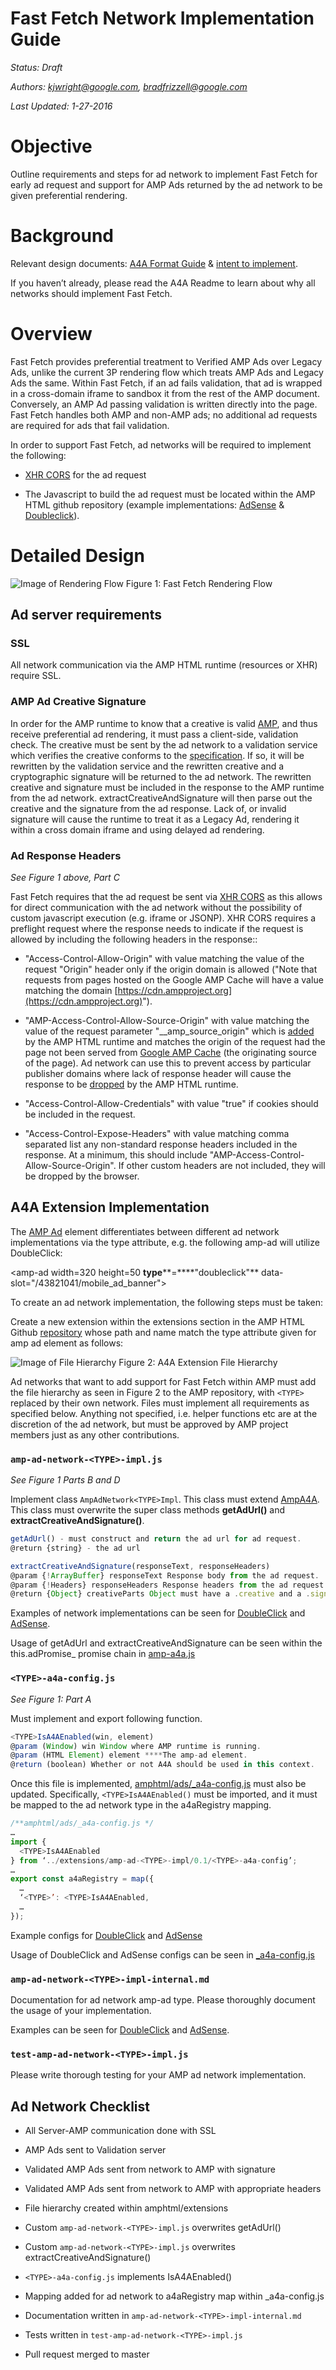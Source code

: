 # Fast Fetch Network Implementation Guide

*Status: Draft*

*Authors: [kjwright@google.com](mailto:kjwright@google.com), [bradfrizzell@google.com](mailto:bradfrizzell@google.com)*

*Last Updated: 1-27-2016*


# Objective

Outline requirements and steps for ad network to implement Fast Fetch for early ad request and support for AMP Ads returned by the ad network to be given preferential rendering. 

# Background

Relevant design documents:  [A4A Format Guide](https://github.com/ampproject/amphtml/blob/master/extensions/amp-a4a/amp-a4a-format.md) & [intent to implement](https://github.com/ampproject/amphtml/issues/3133).

If you haven’t already, please read the A4A Readme to learn about why all networks should implement Fast Fetch. 

# Overview

Fast Fetch provides preferential treatment to Verified AMP Ads over Legacy Ads, unlike the current 3P rendering flow which treats AMP Ads and Legacy Ads the same. Within Fast Fetch, if an ad fails validation, that ad is wrapped in a cross-domain iframe to sandbox it from the rest of the AMP document. Conversely, an AMP Ad passing validation is written directly into the page. Fast Fetch handles both AMP and non-AMP ads; no additional ad requests are required for ads that fail validation.  

In order to support Fast Fetch, ad networks will be required to implement the following:

* [XHR CORS](https://www.w3.org/TR/cors/) for the ad request

* The Javascript to build the ad request must be located within the AMP HTML github repository (example implementations: [AdSense](https://github.com/ampproject/amphtml/tree/master/extensions/amp-ad-network-adsense-impl) & [Doubleclick](https://github.com/ampproject/amphtml/tree/master/extensions/amp-ad-network-doubleclick-impl)).

# Detailed Design

![Image of Rendering Flow](./1.png)
Figure 1: Fast Fetch Rendering Flow


## Ad server requirements

### SSL

All network communication via the AMP HTML runtime (resources or XHR) require SSL.

### AMP Ad Creative Signature

In order for the AMP runtime to know that a creative is valid [AMP](https://github.com/ampproject/amphtml/blob/master/extensions/amp-a4a/amp-a4a-format.md), and thus receive preferential ad rendering, it must pass a client-side, validation check.  The creative must be sent by the ad network to a validation service which verifies the creative conforms to the [specification](https://github.com/ampproject/amphtml/blob/master/extensions/amp-a4a/amp-a4a-format.md).  If so, it will be rewritten by the validation service and the rewritten creative and a cryptographic signature will be returned to the ad network.  The rewritten creative and signature must be included in the response to the AMP runtime from the ad network. extractCreativeAndSignature will then parse out the creative and the signature from the ad response.  Lack of, or invalid signature will cause the runtime to treat it as a Legacy Ad, rendering it within a cross domain iframe and using delayed ad rendering.

### Ad Response Headers

*See Figure 1 above, Part C*

Fast Fetch requires that the ad request be sent via [XHR CORS](https://www.w3.org/TR/cors/) as this allows for direct communication with the ad network without the possibility of custom javascript execution (e.g. iframe or JSONP).  XHR CORS requires a preflight request where the response needs to indicate if the request is allowed by including the following headers in the response::

* "Access-Control-Allow-Origin" with value matching the value of the request "Origin" header only if the origin domain is allowed ("Note that requests from pages hosted on the Google AMP Cache will have a value matching the domain [https://cdn.ampproject.org](https://cdn.ampproject.org)").

* "AMP-Access-Control-Allow-Source-Origin" with value matching the value of the request parameter "__amp_source_origin" which is [added](https://github.com/ampproject/amphtml/blob/master/src/service/xhr-impl.js#L103) by the AMP HTML runtime and matches the origin of the request had the page not been served from [Google AMP Cache](https://www.ampproject.org/docs/get_started/about-amp.html) (the originating source of the page).  Ad network can use this to prevent access by particular publisher domains where lack of response header will cause the response to be [dropped](https://github.com/ampproject/amphtml/blob/master/src/service/xhr-impl.js#L137) by the AMP HTML runtime.

* "Access-Control-Allow-Credentials" with value "true" if cookies should be included in the request.

* "Access-Control-Expose-Headers" with value matching comma separated list any non-standard response headers included in the response.  At a minimum, this should include "AMP-Access-Control-Allow-Source-Origin".  If other custom headers are not included, they will be dropped by the browser.

## A4A Extension Implementation

The [AMP Ad](https://github.com/ampproject/amphtml/blob/master/extensions/amp-ad/amp-ad.md) element differentiates between different ad network implementations via the type attribute, e.g. the following amp-ad will utilize DoubleClick: 

  <amp-ad width=320 height=50 **type****=****"doubleclick"** data-slot="/43821041/mobile_ad_banner">

To create an ad network implementation, the following steps must be taken:

Create a new extension within the extensions section in the AMP HTML Github [repository](https://github.com/ampproject/amphtml) whose path and name match the type attribute given for amp ad element as follows: 

![Image of File Hierarchy](./2.png)
Figure 2: A4A Extension File Hierarchy


Ad networks that want to add support for Fast Fetch within AMP must add the file hierarchy as seen in Figure 2 to the AMP repository, with `<TYPE>` replaced by their own network. Files must implement all requirements as specified below. Anything not specified, i.e. helper functions etc are at the discretion of the ad network, but must be approved by AMP project members just as any other contributions.

### `amp-ad-network-<TYPE>-impl.js`

*See Figure 1 Parts B and D*

Implement class `AmpAdNetwork<TYPE>Impl`. This class must extend [AmpA4A](https://github.com/ampproject/amphtml/blob/master/extensions/amp-a4a/0.1/amp-a4a.js). This class must overwrite the super class methods **getAdUrl()** and **extractCreativeAndSignature()**.


``` javascript
getAdUrl() - must construct and return the ad url for ad request.
@return {string} - the ad url
```

``` javascript
extractCreativeAndSignature(responseText, responseHeaders)
@param {!ArrayBuffer} responseText Response body from the ad request.
@param {!Headers} responseHeaders Response headers from the ad request
@return {Object} creativeParts Object must have a .creative and a .signature.
``` 


Examples of network implementations can be seen for [DoubleClick](https://github.com/ampproject/amphtml/blob/master/extensions/amp-ad-network-doubleclick-impl/0.1/amp-ad-network-doubleclick-impl.js) and [AdSense](https://github.com/ampproject/amphtml/blob/master/extensions/amp-ad-network-adsense-impl/0.1/amp-ad-network-adsense-impl.js). 

Usage of getAdUrl and extractCreativeAndSignature can be seen within the this.adPromise_ promise chain in [amp-a4a.js](https://github.com/ampproject/amphtml/blob/master/extensions/amp-a4a/0.1/amp-a4a.js)

### `<TYPE>-a4a-config.js`

*See Figure 1: Part A*

Must implement and export following function. 

``` javascript
<TYPE>IsA4AEnabled(win, element)
@param (Window) win Window where AMP runtime is running.
@param (HTML Element) element ****The amp-ad element.
@return (boolean) Whether or not A4A should be used in this context. 
```

Once this file is implemented, [amphtml/ads/_a4a-config.js](https://github.com/ampproject/amphtml/blob/master/ads/_a4a-config.js) must also be updated. Specifically, `<TYPE>IsA4AEnabled()` must be imported, and it must be mapped to the ad network type in the a4aRegistry mapping. 

``` javascript
/**amphtml/ads/_a4a-config.js */
…
import {
  <TYPE>IsA4AEnabled
} from ‘../extensions/amp-ad-<TYPE>-impl/0.1/<TYPE>-a4a-config’; 
…
export const a4aRegistry = map({
  …
  ‘<TYPE>’: <TYPE>IsA4AEnabled,
  …
});
```

Example configs for [DoubleClick](https://github.com/ampproject/amphtml/blob/master/extensions/amp-ad-network-doubleclick-impl/0.1/doubleclick-a4a-config.js#L80) and [AdSense](https://github.com/ampproject/amphtml/blob/master/extensions/amp-ad-network-adsense-impl/0.1/adsense-a4a-config.js#L68)

Usage of DoubleClick and AdSense configs can be seen in [_a4a-config.js](https://github.com/ampproject/amphtml/blob/master/ads/_a4a-config.js)

### `amp-ad-network-<TYPE>-impl-internal.md`

Documentation for ad network amp-ad type. Please thoroughly document the usage of your implementation. 

Examples can be seen for [DoubleClick](https://github.com/ampproject/amphtml/blob/master/extensions/amp-ad-network-doubleclick-impl/amp-ad-network-doubleclick-impl-internal.md) and [AdSense](https://github.com/ampproject/amphtml/blob/master/extensions/amp-ad-network-adsense-impl/amp-ad-network-adsense-impl-internal.md).

### `test-amp-ad-network-<TYPE>-impl.js`

Please write thorough testing for your AMP ad network implementation. 

## Ad Network Checklist

* All Server-AMP communication done with SSL

* AMP Ads sent to Validation server

* Validated AMP Ads sent from network to AMP with signature

* Validated AMP Ads sent from network to AMP with appropriate headers

* File hierarchy created within amphtml/extensions

* Custom `amp-ad-network-<TYPE>-impl.js` overwrites getAdUrl()

* Custom `amp-ad-network-<TYPE>-impl.js` overwrites extractCreativeAndSignature()

* `<TYPE>-a4a-config.js` implements <TYPE>IsA4AEnabled()

* Mapping added for ad network to a4aRegistry map within _a4a-config.js

* Documentation written in `amp-ad-network-<TYPE>-impl-internal.md`

* Tests written in `test-amp-ad-network-<TYPE>-impl.js`

* Pull request merged to master 
